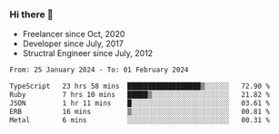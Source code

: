 ### Hi there 👋

- Freelancer since Oct, 2020
- Developer since July, 2017
- Structral Engineer since July, 2012

<!--START_SECTION:waka-->

```txt
From: 25 January 2024 - To: 01 February 2024

TypeScript   23 hrs 58 mins  ██████████████████▒░░░░░░   72.90 %
Ruby         7 hrs 10 mins   █████▒░░░░░░░░░░░░░░░░░░░   21.82 %
JSON         1 hr 11 mins    █░░░░░░░░░░░░░░░░░░░░░░░░   03.61 %
ERB          16 mins         ▒░░░░░░░░░░░░░░░░░░░░░░░░   00.81 %
Metal        6 mins          ░░░░░░░░░░░░░░░░░░░░░░░░░   00.31 %
```

<!--END_SECTION:waka-->
